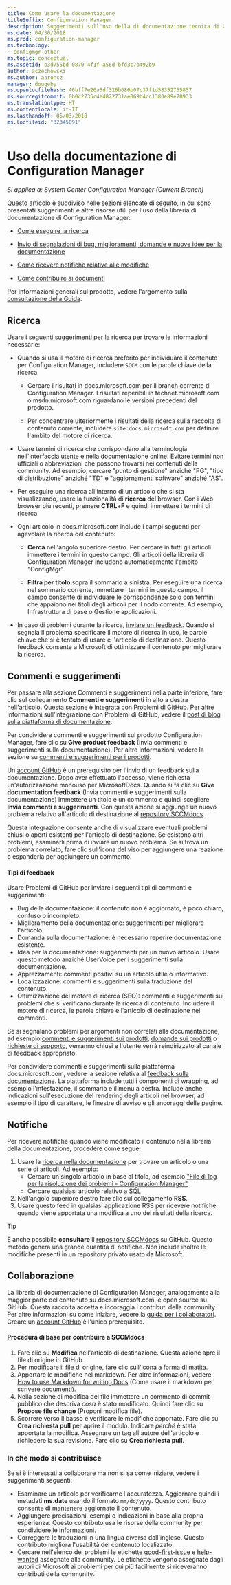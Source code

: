 ```yaml
---
title: Come usare la documentazione
titleSuffix: Configuration Manager
description: Suggerimenti sull'uso della di documentazione tecnica di Configuration Manager.
ms.date: 04/30/2018
ms.prod: configuration-manager
ms.technology:
- configmgr-other
ms.topic: conceptual
ms.assetid: b3d755bd-0870-4f1f-a56d-bfd3c7b492b9
author: aczechowski
ms.author: aaroncz
manager: dougeby
ms.openlocfilehash: 46bff7e26a5df326b686b07c37f1d58352755857
ms.sourcegitcommit: 0b0c2735c4ed822731ae069b4cc1380e89e78933
ms.translationtype: HT
ms.contentlocale: it-IT
ms.lasthandoff: 05/03/2018
ms.locfileid: "32345091"
---
```

# <a name="how-to-use-the-configuration-manager-docs"></a>Uso della documentazione di Configuration Manager

*Si applica a: System Center Configuration Manager (Current Branch)*

Questo articolo è suddiviso nelle sezioni elencate di seguito, in cui sono presentati suggerimenti e altre risorse utili per l'uso della libreria di documentazione di Configuration Manager:  

- [Come eseguire la ricerca](#bkmk_searchtips)  

- [Invio di segnalazioni di bug, miglioramenti, domande e nuove idee per la documentazione](#bkmk_docfeedback)  

- [Come ricevere notifiche relative alle modifiche](#bkmk_notifications)  

- [Come contribuire ai documenti](#bkmk_contribute)  


Per informazioni generali sul prodotto, vedere l'argomento sulla [consultazione della Guida](/sccm/core/understand/find-help).


##  <a name="bkmk_searchtips"></a> Ricerca   
 Usare i seguenti suggerimenti per la ricerca per trovare le informazioni necessarie:  

-   Quando si usa il motore di ricerca preferito per individuare il contenuto per Configuration Manager, includere `SCCM` con le parole chiave della ricerca.  

    - Cercare i risultati in docs.microsoft.com per il branch corrente di Configuration Manager. I risultati reperibili in technet.microsoft.com o msdn.microsoft.com riguardano le versioni precedenti del prodotto.  

    - Per concentrare ulteriormente i risultati della ricerca sulla raccolta di contenuto corrente, includere `site:docs.microsoft.com` per definire l'ambito del motore di ricerca.  

-   Usare termini di ricerca che corrispondano alla terminologia nell'interfaccia utente e nella documentazione online. Evitare termini non ufficiali o abbreviazioni che possono trovarsi nei contenuti della community. Ad esempio, cercare "punto di gestione" anziché "PG", "tipo di distribuzione" anziché "TD" e "aggiornamenti software" anziché "AS".  

-   Per eseguire una ricerca all'interno di un articolo che si sta visualizzando, usare la funzionalità di **ricerca** del browser. Con i Web browser più recenti, premere **CTRL**+**F** e quindi immettere i termini di ricerca.  

-   Ogni articolo in docs.microsoft.com include i campi seguenti per agevolare la ricerca del contenuto:  

    - **Cerca** nell'angolo superiore destro. Per cercare in tutti gli articoli immettere i termini in questo campo. Gli articoli della libreria di Configuration Manager includono automaticamente l'ambito "ConfigMgr".  

    - **Filtra per titolo** sopra il sommario a sinistra. Per eseguire una ricerca nel sommario corrente, immettere i termini in questo campo. Il campo consente di individuare le corrispondenze solo con termini che appaiono nei titoli degli articoli per il nodo corrente. Ad esempio, Infrastruttura di base o Gestione applicazioni.  

- In caso di problemi durante la ricerca, [inviare un feedback](#bkmk_docfeedback). Quando si segnala il problema specificare il motore di ricerca in uso, le parole chiave che si è tentato di usare e l'articolo di destinazione. Questo feedback consente a Microsoft di ottimizzare il contenuto per migliorare la ricerca.  



## <a name="bkmk_docfeedback"></a> Commenti e suggerimenti

Per passare alla sezione Commenti e suggerimenti nella parte inferiore, fare clic sul collegamento **Commenti e suggerimenti** in alto a destra nell'articolo. Questa sezione è integrata con Problemi di GitHub. Per altre informazioni sull'integrazione con Problemi di GitHub, vedere il [post di blog sulla piattaforma di documentazione](https://docs.microsoft.com/teamblog/a-new-feedback-system-is-coming-to-docs).

Per condividere commenti e suggerimenti sul prodotto Configuration Manager, fare clic su **Give product feedback** (Invia commenti e suggerimenti sulla documentazione). Per altre informazioni, vedere la sezione su [commenti e suggerimenti per i prodotti](/sccm/core/understand/find-help#product-feedback). 

Un [account GitHub](https://github.com/join) è un prerequisito per l'invio di un feedback sulla documentazione. Dopo aver effettuato l'accesso, viene richiesta un'autorizzazione monouso per MicrosoftDocs. Quando si fa clic su **Give documentation feedback** (Invia commenti e suggerimenti sulla documentazione) immettere un titolo e un commento e quindi scegliere **Invia commenti e suggerimenti**. Con questa azione si aggiunge un nuovo problema relativo all'articolo di destinazione al [repository SCCMdocs](https://github.com/MicrosoftDocs/SCCMdocs/issues).

Questa integrazione consente anche di visualizzare eventuali problemi chiusi o aperti esistenti per l'articolo di destinazione. Se esistono altri problemi, esaminarli prima di inviare un nuovo problema. Se si trova un problema correlato, fare clic sull'icona del viso per aggiungere una reazione o espanderla per aggiungere un commento. 

#### <a name="types-of-feedback"></a>Tipi di feedback
Usare Problemi di GitHub per inviare i seguenti tipi di commenti e suggerimenti:
- Bug della documentazione: il contenuto non è aggiornato, è poco chiaro, confuso o incompleto.
- Miglioramento della documentazione: suggerimenti per migliorare l'articolo.
- Domanda sulla documentazione: è necessario reperire documentazione esistente.
- Idea per la documentazione: suggerimenti per un nuovo articolo. Usare questo metodo anziché UserVoice per i suggerimenti sulla documentazione.
- Apprezzamenti: commenti positivi su un articolo utile o informativo.
- Localizzazione: commenti e suggerimenti sulla traduzione del contenuto.
- Ottimizzazione del motore di ricerca (SEO): commenti e suggerimenti sui problemi che si verificano durante la ricerca di contenuto. Includere il motore di ricerca, le parole chiave e l'articolo di destinazione nei commenti.

Se si segnalano problemi per argomenti non correlati alla documentazione, ad esempio [commenti e suggerimenti sui prodotti](/sccm/core/understand/find-help#product-feedback), [domande sui prodotti](https://social.technet.microsoft.com/Forums/en-US/home?category=ConfigMgrCB) o [richieste di supporto](https://aka.ms/cmcbsupport), verranno chiusi e l'utente verrà reindirizzato al canale di feedback appropriato.

Per condividere commenti e suggerimenti sulla piattaforma docs.microsoft.com, vedere la sezione relativa al [feedback sulla documentazione](https://aka.ms/sitefeedback). La piattaforma include tutti i componenti di wrapping, ad esempio l'intestazione, il sommario e il menu a destra. Include anche indicazioni sull'esecuzione del rendering degli articoli nel browser, ad esempio il tipo di carattere, le finestre di avviso e gli ancoraggi delle pagine.



## <a name="bkmk_notifications"></a> Notifiche

Per ricevere notifiche quando viene modificato il contenuto nella libreria della documentazione, procedere come segue:

1. Usare la [ricerca nella documentazione](https://docs.microsoft.com/search/index?scope=ConfigMgr) per trovare un articolo o una serie di articoli. Ad esempio:
    - Cercare un singolo articolo in base al titolo, ad esempio ["File di log per la risoluzione dei problemi - Configuration Manager"](https://docs.microsoft.com/search/index?search=%22Log+files+for+troubleshooting+-+Configuration+Manager%22&scope=ConfigMgr)
    - Cercare qualsiasi articolo relativo a [SQL](https://docs.microsoft.com/search/index?search=SQL&scope=ConfigMgr)
2. Nell'angolo superiore destro fare clic sul collegamento **RSS**. 
3. Usare questo feed in qualsiasi applicazione RSS per ricevere notifiche quando viene apportata una modifica a uno dei risultati della ricerca.


> [!Tip]  
> È anche possibile **consultare** il [repository SCCMdocs](https://github.com/MicrosoftDocs/SCCMdocs) su GitHub. Questo metodo genera una grande quantità di notifiche. Non include inoltre le modifiche presenti in un repository privato usato da Microsoft.  



## <a name="bkmk_contribute"></a> Collaborazione

La libreria di documentazione di Configuration Manager, analogamente alla maggior parte del contenuto su docs.microsoft.com, è open source su GitHub. Questa raccolta accetta e incoraggia i contributi della community. Per altre informazioni su come iniziare, vedere la [guida per i collaboratori](https://docs.microsoft.com/contribute). Creare un [account GitHub](https://github.com/join) è l'unico prerequisito.

#### <a name="basic-steps-to-contribute-to-sccmdocs"></a>Procedura di base per contribuire a SCCMdocs
1. Fare clic su **Modifica** nell'articolo di destinazione. Questa azione apre il file di origine in GitHub.
2. Per modificare il file di origine, fare clic sull'icona a forma di matita.
3. Apportare le modifiche nel markdown. Per altre informazioni, vedere [How to use Markdown for writing Docs](https://docs.microsoft.com/contribute/how-to-write-use-markdown) (Come usare il markdown per scrivere documenti). 
4. Nella sezione di modifica del file immettere un commento di commit pubblico che descriva *cosa* è stato modificato. Quindi fare clic su **Propose file change** (Proponi modifica file).
5. Scorrere verso il basso e verificare le modifiche apportate. Fare clic su **Crea richiesta pull** per aprire il modulo. Indicare *perché* è stata apportata la modifica. Assegnare un tag all'autore dell'articolo e richiedere la sua revisione. Fare clic su **Crea richiesta pull**.

### <a name="what-to-contribute"></a>In che modo si contribuisce
Se si è interessati a collaborare ma non si sa come iniziare, vedere i suggerimenti seguenti:
- Esaminare un articolo per verificarne l'accuratezza. Aggiornare quindi i metadati **ms.date** usando il formato `mm/dd/yyyy`. Questo contributo consente di mantenere aggiornato il contenuto.
- Aggiungere precisazioni, esempi o indicazioni in base alla propria esperienza. Questo contributo usa le risorse della community per condividere le informazioni.  
- Correggere le traduzioni in una lingua diversa dall'inglese. Questo contributo migliora l'usabilità del contenuto localizzato.
- Cercare nell'elenco dei problemi le etichette [good-first-issue](https://github.com/MicrosoftDocs/sccmdocs/issues?q=is:open+is:issue+label:good-first-issue) e [help-wanted](https://github.com/MicrosoftDocs/sccmdocs/issues?q=is:open+is:issue+label:help-wanted) assegnate alla community. Le etichette vengono assegnate dagli autori di Microsoft ai problemi per cui più facilmente si riceveranno contributi della community.